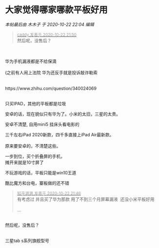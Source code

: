 # 大家觉得哪家哪款平板好用


<i class="pstatus"> 本帖最后由 木木子 于 2020-10-22 22:04 编辑 </i><br />
<div class="quote"><blockquote><font size="2"><a href="https://www.hostloc.com/forum.php?mod=redirect&amp;goto=findpost&amp;pid=9338248&amp;ptid=757368" target="_blank"><font color="#999999">caddy 发表于 2020-10-22 21:50</font></a></font><br />
然后呢，没售后？</blockquote></div><br />
<br />
华为手机漏液都是不给保滴<br />
<br />
(之前有人闹上法院 华为还反手就是投诉敲诈勒索 <br />
<br />
<br />
https://www.zhihu.com/question/340024069<br />
<br />
<img id="aimg_kmbm9" onclick="zoom(this, this.src, 0, 0, 0)" class="zoom" src="https://i.w3tt.com/images/o1D0L.png" onmouseover="img_onmouseoverfunc(this)" onload="thumbImg(this)" border="0" alt="" />

只买IPAD，其他的平板都是垃圾

安卓的话，现在貌似只有华为了。小米的太旧，三星的太贵。

安卓不清楚, 自用mini5 挂床头看电影的<img src="static/image/smiley/default/lol.gif" smilieid="12" border="0" alt="" />

三千左右iPad 2020新款，四千多直接上iPad Air最新款。<br />
<br />
原来要安卓的，不清楚这些。<img src="static/image/smiley/default/lol.gif" smilieid="12" border="0" alt="" /> 

一步到位，买个折叠屏的手机，<br />
摊开来就是10寸屏了 <img src="static/image/smiley/default/titter.gif" smilieid="9" border="0" alt="" />

不玩游戏的话，平板只能是win10王道

酷比魔方和台电，寨板做的还不错

<div class="quote"><blockquote><font size="2"><a href="https://www.hostloc.com/forum.php?mod=redirect&amp;goto=findpost&amp;pid=9338228&amp;ptid=757368" target="_blank"><font color="#999999">知乎源源 发表于 2020-10-22 21:46</font></a></font><br />
有考虑过 并且买了华为那款 用了不到三个月屏幕漏液&nbsp;&nbsp;还没小米平板好用<br />
<br />
 ...</blockquote></div><br />
然后呢，没售后？<img src="static/image/smiley/default/sweat.gif" smilieid="10" border="0" alt="" /><br />
<br />


三星tab s系列旗舰型号
